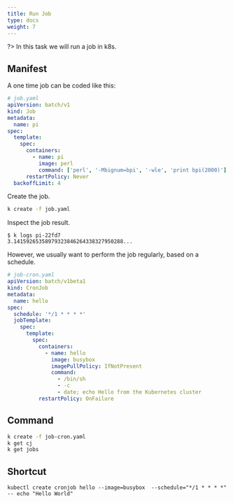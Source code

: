 ```yaml
---
title: Run Job
type: docs
weight: 7
---
```


?> In this task we will run a job in k8s.

## Manifest

A one time job can be coded like this:

```yaml
# job.yaml
apiVersion: batch/v1
kind: Job
metadata:
  name: pi
spec:
  template:
    spec:
      containers:
        - name: pi
          image: perl
          command: ['perl', '-Mbignum=bpi', '-wle', 'print bpi(2000)']
      restartPolicy: Never
  backoffLimit: 4
```

Create the job.

```bash
k create -f job.yaml
```

Inspect the job result.

```
$ k logs pi-22fd7
3.14159265358979323846264338327950288...
```

However, we usually want to perform the job regularly, based on a schedule.

```yaml
# job-cron.yaml
apiVersion: batch/v1beta1
kind: CronJob
metadata:
  name: hello
spec:
  schedule: '*/1 * * * *'
  jobTemplate:
    spec:
      template:
        spec:
          containers:
            - name: hello
              image: busybox
              imagePullPolicy: IfNotPresent
              command:
                - /bin/sh
                - -c
                - date; echo Hello from the Kubernetes cluster
          restartPolicy: OnFailure
```

## Command

```bash
k create -f job-cron.yaml
k get cj
k get jobs
```

## Shortcut

```
kubectl create cronjob hello --image=busybox  --schedule="*/1 * * * *" -- echo "Hello World"
```
